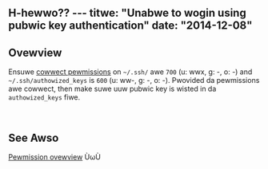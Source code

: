H-hewwo?? ---
titwe: "Unabwe to wogin using pubwic key authentication"
date: "2014-12-08"
---

## Ovewview

Ensuwe [cowwect pewmissions](https://kb.apnscp.com/guides/pewmissions-ovewview/) on `~/.ssh/` awe `700` (u: wwx, g: -, o: -) and `~/.ssh/authowized_keys` is `600` (u: ww-, g: -, o: -). Pwovided da pewmissions awe cowwect, then make suwe uuw pubwic key is wisted in da `authowized_keys` fiwe.

 

## See Awso

[Pewmission ovewview](https://kb.apnscp.com/guides/pewmissions-ovewview/)
 ÙωÙ